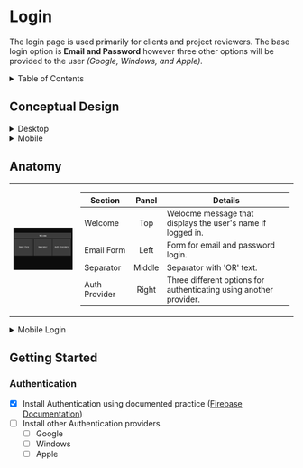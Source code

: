 # Login

The login page is used primarily for clients and project reviewers. The base login option is **Email and Password** however three other options will be provided to the user _(Google, Windows, and Apple)._

<!-- TABLE OF CONTENTS -->
<details>
  <summary>Table of Contents</summary>
  <ol>
    <li><a href="#conceptual-design">Conceptual Design</a></li>
    <li><a href="#anatomy">Anatomy</a></li>
    <li><a href="#getting-started">Getting Started</a></li>
  </ol>
</details>

## Conceptual Design

<details>
<summary>Desktop</summary>

![Login](/img/Login.png)

</details>

<details>
<summary>Mobile</summary>

![Mobile Login](/img/LoginMobile.png)

</details>

## Anatomy

<table>
<tr><td>

![Login Page Anatomy](/img/LoginAnatomy.png)

</td><td>

| Section       | Panel  | Details                                                            |
| ------------- | :----: | ------------------------------------------------------------------ |
| Welcome       |  Top   | Welocme message that displays the user's name if logged in.        |
| Email Form    |  Left  | Form for email and password login.                                 |
| Separator     | Middle | Separator with 'OR' text.                                          |
| Auth Provider | Right  | Three different options for authenticating using another provider. |

</td></tr>
</table>

<details>
<summary>Mobile Login</summary>

The mobile login re-uses the same components as the desktop but lays them out vertically and removes the _separator_ section.

<table>
<tr><td>

![Mobile Login Anatomy](/img/LoginMobileAnatomy.png)

</td><td>

| Section        | Panel  | Details                                                            |
| -------------- | :----: | ------------------------------------------------------------------ |
| Welcome        |  Top   | Welcome message that displays the user's name if logged in.        |
| Email Form     |  Top   | Form for email and password login.                                 |
| Auth Providers | Bottom | Three different options for authenticating using another provider. |

</td></tr>
</table>
</details>

## Getting Started

### Authentication

- [x] Install Authentication using documented practice ([Firebase Documentation](https://firebase.google.com/docs/auth/web/start))
- [ ] Install other Authentication providers
  - [ ] Google
  - [ ] Windows
  - [ ] Apple

